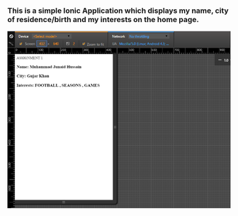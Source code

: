 ### This is a simple Ionic Application which displays my name, city of residence/birth and my interests on the home page.

<img src="Screenshot.PNG" width="752">
